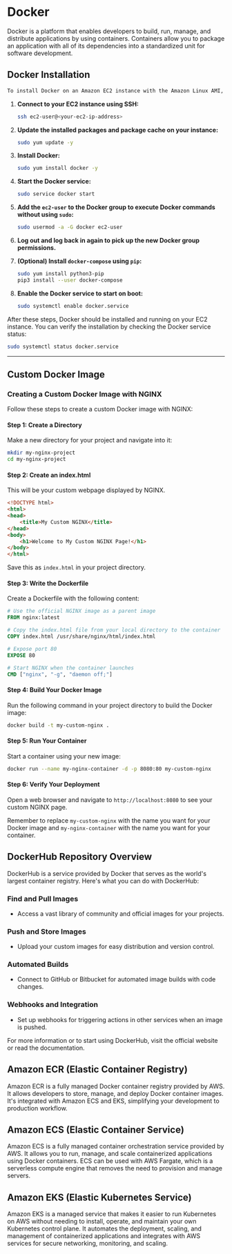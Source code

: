 # Docker

Docker is a platform that enables developers to build, run, manage, and distribute applications by using containers. Containers allow you to package an application with all of its dependencies into a standardized unit for software development.

## Docker Installation

```markdown
To install Docker on an Amazon EC2 instance with the Amazon Linux AMI, follow these steps:
```

1. **Connect to your EC2 instance using SSH:**

   ```bash
   ssh ec2-user@<your-ec2-ip-address>
   ```

2. **Update the installed packages and package cache on your instance:**

   ```bash
   sudo yum update -y
   ```

3. **Install Docker:**

   ```bash
   sudo yum install docker -y
   ```

4. **Start the Docker service:**

   ```bash
   sudo service docker start
   ```

5. **Add the `ec2-user` to the Docker group to execute Docker commands without using `sudo`:**

   ```bash
   sudo usermod -a -G docker ec2-user
   ```

6. **Log out and log back in again to pick up the new Docker group permissions.**

7. **(Optional) Install `docker-compose` using `pip`:**

   ```bash
   sudo yum install python3-pip
   pip3 install --user docker-compose
   ```

8. **Enable the Docker service to start on boot:**

   ```bash
   sudo systemctl enable docker.service
   ```

After these steps, Docker should be installed and running on your EC2 instance. You can verify the installation by checking the Docker service status:

```bash
sudo systemctl status docker.service
```
___

## Custom Docker Image

### Creating a Custom Docker Image with NGINX

Follow these steps to create a custom Docker image with NGINX:

#### Step 1: Create a Directory

Make a new directory for your project and navigate into it:

```bash
mkdir my-nginx-project
cd my-nginx-project
```

#### Step 2: Create an index.html

This will be your custom webpage displayed by NGINX.

```html
<!DOCTYPE html>
<html>
<head>
    <title>My Custom NGINX</title>
</head>
<body>
    <h1>Welcome to My Custom NGINX Page!</h1>
</body>
</html>
```

Save this as `index.html` in your project directory.

#### Step 3: Write the Dockerfile

Create a Dockerfile with the following content:

```dockerfile
# Use the official NGINX image as a parent image
FROM nginx:latest

# Copy the index.html file from your local directory to the container
COPY index.html /usr/share/nginx/html/index.html

# Expose port 80
EXPOSE 80

# Start NGINX when the container launches
CMD ["nginx", "-g", "daemon off;"]
```

#### Step 4: Build Your Docker Image

Run the following command in your project directory to build the Docker image:

```bash
docker build -t my-custom-nginx .
```

#### Step 5: Run Your Container

Start a container using your new image:

```bash
docker run --name my-nginx-container -d -p 8080:80 my-custom-nginx
```

#### Step 6: Verify Your Deployment

Open a web browser and navigate to `http://localhost:8080` to see your custom NGINX page.

Remember to replace `my-custom-nginx` with the name you want for your Docker image and `my-nginx-container` with the name you want for your container.

## DockerHub Repository Overview

DockerHub is a service provided by Docker that serves as the world's largest container registry. Here's what you can do with DockerHub:

### Find and Pull Images

- Access a vast library of community and official images for your projects.

### Push and Store Images

- Upload your custom images for easy distribution and version control.

### Automated Builds

- Connect to GitHub or Bitbucket for automated image builds with code changes.

### Webhooks and Integration

- Set up webhooks for triggering actions in other services when an image is pushed.

For more information or to start using DockerHub, visit the official website or read the documentation.

## Amazon ECR (Elastic Container Registry)

Amazon ECR is a fully managed Docker container registry provided by AWS. It allows developers to store, manage, and deploy Docker container images. It's integrated with Amazon ECS and EKS, simplifying your development to production workflow.

## Amazon ECS (Elastic Container Service)

Amazon ECS is a fully managed container orchestration service provided by AWS. It allows you to run, manage, and scale containerized applications using Docker containers. ECS can be used with AWS Fargate, which is a serverless compute engine that removes the need to provision and manage servers.

## Amazon EKS (Elastic Kubernetes Service)

Amazon EKS is a managed service that makes it easier to run Kubernetes on AWS without needing to install, operate, and maintain your own Kubernetes control plane. It automates the deployment, scaling, and management of containerized applications and integrates with AWS services for secure networking, monitoring, and scaling.
